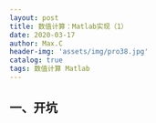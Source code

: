 ```yaml
---
layout: post
title: 数值计算：Matlab实现（1）
date: 2020-03-17
author: Max.C
header-img: 'assets/img/pro38.jpg'
catalog: true
tags: 数值计算 Matlab
---
```



## 一、开坑


